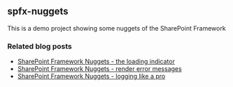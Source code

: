 ## spfx-nuggets

This is a demo project showing some nuggets of the SharePoint Framework

### Related blog posts

* [SharePoint Framework Nuggets - the loading indicator](http://www.wictorwilen.se/sharepoint-framework-nuggets-the-loading-indicator)
* [SharePoint Framework Nuggets - render error messages](http://www.wictorwilen.se/sharepoint-framework-nuggets-render-error-messages)
* [SharePoint Framework Nuggets - logging like a pro](http://www.wictorwilen.se/sharepoint-framework-nuggets-logging-like-a-pro)
